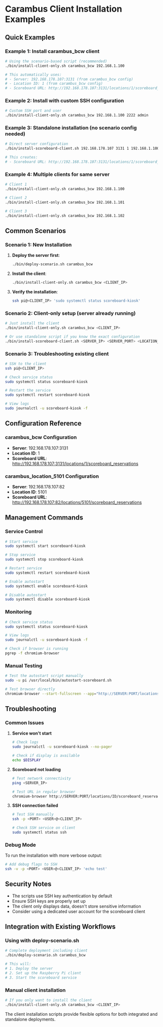 # Carambus Client Installation Examples

## Quick Examples

### Example 1: Install carambus_bcw client

```bash
# Using the scenario-based script (recommended)
./bin/install-client-only.sh carambus_bcw 192.168.1.100

# This automatically uses:
# - Server: 192.168.178.107:3131 (from carambus_bcw config)
# - Location ID: 1 (from carambus_bcw config)
# - Scoreboard URL: http://192.168.178.107:3131/locations/1/scoreboard_reservations
```

### Example 2: Install with custom SSH configuration

```bash
# Custom SSH port and user
./bin/install-client-only.sh carambus_bcw 192.168.1.100 2222 admin
```

### Example 3: Standalone installation (no scenario config needed)

```bash
# Direct server configuration
./bin/install-scoreboard-client.sh 192.168.178.107 3131 1 192.168.1.100

# This creates:
# - Scoreboard URL: http://192.168.178.107:3131/locations/1/scoreboard_reservations
```

### Example 4: Multiple clients for same server

```bash
# Client 1
./bin/install-client-only.sh carambus_bcw 192.168.1.100

# Client 2
./bin/install-client-only.sh carambus_bcw 192.168.1.101

# Client 3
./bin/install-client-only.sh carambus_bcw 192.168.1.102
```

## Common Scenarios

### Scenario 1: New Installation

1. **Deploy the server first**:
   ```bash
   ./bin/deploy-scenario.sh carambus_bcw
   ```

2. **Install the client**:
   ```bash
   ./bin/install-client-only.sh carambus_bcw <CLIENT_IP>
   ```

3. **Verify the installation**:
   ```bash
   ssh pi@<CLIENT_IP> 'sudo systemctl status scoreboard-kiosk'
   ```

### Scenario 2: Client-only setup (server already running)

```bash
# Just install the client
./bin/install-client-only.sh carambus_bcw <CLIENT_IP>

# Or use standalone script if you know the exact configuration
./bin/install-scoreboard-client.sh <SERVER_IP> <SERVER_PORT> <LOCATION_ID> <CLIENT_IP>
```

### Scenario 3: Troubleshooting existing client

```bash
# SSH to the client
ssh pi@<CLIENT_IP>

# Check service status
sudo systemctl status scoreboard-kiosk

# Restart the service
sudo systemctl restart scoreboard-kiosk

# View logs
sudo journalctl -u scoreboard-kiosk -f
```

## Configuration Reference

### carambus_bcw Configuration
- **Server**: 192.168.178.107:3131
- **Location ID**: 1
- **Scoreboard URL**: http://192.168.178.107:3131/locations/1/scoreboard_reservations

### carambus_location_5101 Configuration
- **Server**: 192.168.178.107:82
- **Location ID**: 5101
- **Scoreboard URL**: http://192.168.178.107:82/locations/5101/scoreboard_reservations

## Management Commands

### Service Control
```bash
# Start service
sudo systemctl start scoreboard-kiosk

# Stop service
sudo systemctl stop scoreboard-kiosk

# Restart service
sudo systemctl restart scoreboard-kiosk

# Enable autostart
sudo systemctl enable scoreboard-kiosk

# Disable autostart
sudo systemctl disable scoreboard-kiosk
```

### Monitoring
```bash
# Check service status
sudo systemctl status scoreboard-kiosk

# View logs
sudo journalctl -u scoreboard-kiosk -f

# Check if browser is running
pgrep -f chromium-browser
```

### Manual Testing
```bash
# Test the autostart script manually
sudo -u pi /usr/local/bin/autostart-scoreboard.sh

# Test browser directly
chromium-browser --start-fullscreen --app="http://SERVER:PORT/locations/ID/scoreboard_reservations"
```

## Troubleshooting

### Common Issues

1. **Service won't start**
   ```bash
   # Check logs
   sudo journalctl -u scoreboard-kiosk --no-pager
   
   # Check if display is available
   echo $DISPLAY
   ```

2. **Scoreboard not loading**
   ```bash
   # Test network connectivity
   ping <SERVER_IP>
   
   # Test URL in regular browser
   chromium-browser http://SERVER:PORT/locations/ID/scoreboard_reservations
   ```

3. **SSH connection failed**
   ```bash
   # Test SSH manually
   ssh -p <PORT> <USER>@<CLIENT_IP>
   
   # Check SSH service on client
   sudo systemctl status ssh
   ```

### Debug Mode

To run the installation with more verbose output:

```bash
# Add debug flags to SSH
ssh -v -p <PORT> <USER>@<CLIENT_IP> 'echo test'
```

## Security Notes

- The scripts use SSH key authentication by default
- Ensure SSH keys are properly set up
- The client only displays data, doesn't store sensitive information
- Consider using a dedicated user account for the scoreboard client

## Integration with Existing Workflows

### Using with deploy-scenario.sh

```bash
# Complete deployment including client
./bin/deploy-scenario.sh carambus_bcw

# This will:
# 1. Deploy the server
# 2. Set up the Raspberry Pi client
# 3. Start the scoreboard service
```

### Manual client installation

```bash
# If you only want to install the client
./bin/install-client-only.sh carambus_bcw <CLIENT_IP>
```

The client installation scripts provide flexible options for both integrated and standalone deployments.


